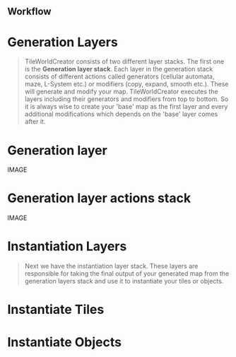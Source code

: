 ## Workflow

# Generation Layers
> TileWorldCreator consists of two different layer stacks. The first one is the **Generation layer stack**. Each layer in the generation stack consists of different actions called generators (cellular automata, maze, L-System etc.)  or modifiers (copy, expand, smooth etc.). These will generate and modify your map.
TileWorldCreator executes the layers including their generators and modifiers from top to bottom.
So it is always wise to create your 'base' map as the first layer and every additional modifications which depends on the 'base' layer comes after it.

# Generation layer
IMAGE

# Generation layer actions stack
IMAGE

# Instantiation Layers
> Next we have the instantiation layer stack. These layers are responsible for taking the final output of your generated map from the generation layers stack and use it to instantiate your tiles or objects.

# Instantiate Tiles


# Instantiate Objects
